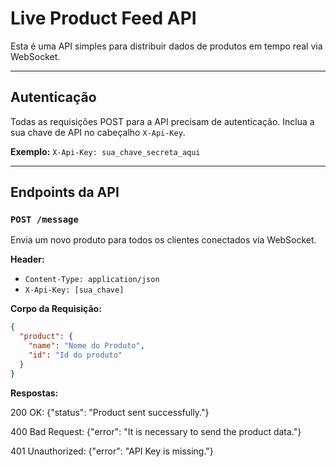 # Live Product Feed API

Esta é uma API simples para distribuir dados de produtos em tempo real via WebSocket.

---

## Autenticação

Todas as requisições POST para a API precisam de autenticação. Inclua a sua chave de API no cabeçalho `X-Api-Key`.

**Exemplo:**
`X-Api-Key: sua_chave_secreta_aqui`

---

## Endpoints da API

### `POST /message`

Envia um novo produto para todos os clientes conectados via WebSocket.

**Header:**

- `Content-Type: application/json`
- `X-Api-Key: [sua_chave]`

**Corpo da Requisição:**

```json
{
  "product": {
    "name": "Nome do Produto",
    "id": "Id do produto"
  }
}
```

**Respostas:**

200 OK: {"status": "Product sent successfully."}

400 Bad Request: {"error": "It is necessary to send the product data."}

401 Unauthorized: {"error": "API Key is missing."}
